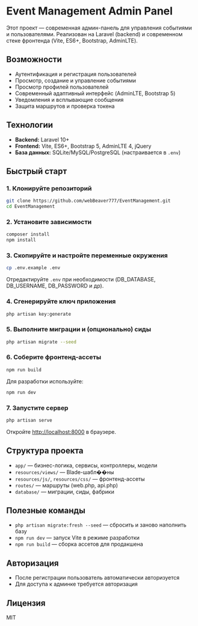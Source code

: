 # Event Management Admin Panel

Этот проект — современная админ-панель для управления событиями и пользователями. Реализован на Laravel (backend) и современном стеке фронтенда (Vite, ES6+, Bootstrap, AdminLTE).

## Возможности
- Аутентификация и регистрация пользователей
- Просмотр, создание и управление событиями
- Просмотр профилей пользователей
- Современный адаптивный интерфейс (AdminLTE, Bootstrap 5)
- Уведомления и всплывающие сообщения
- Защита маршрутов и проверка токена

## Технологии
- **Backend:** Laravel 10+
- **Frontend:** Vite, ES6+, Bootstrap 5, AdminLTE 4, jQuery
- **База данных:** SQLite/MySQL/PostgreSQL (настраивается в `.env`)

## Быстрый старт

### 1. Клонируйте репозиторий
```bash
git clone https://github.com/webBeaver777/EventManagement.git
cd EventManagement
```

### 2. Установите зависимости
```bash
composer install
npm install
```

### 3. Скопируйте и настройте переменные окружения
```bash
cp .env.example .env
```
Отредактируйте `.env` при необходимости (DB_DATABASE, DB_USERNAME, DB_PASSWORD и др).

### 4. Сгенерируйте ключ приложения
```bash
php artisan key:generate
```

### 5. Выполните миграции и (опционально) сиды
```bash
php artisan migrate --seed
```

### 6. Соберите фронтенд-ассеты
```bash
npm run build
```
Для разработки используйте:
```bash
npm run dev
```

### 7. Запустите сервер
```bash
php artisan serve
```

Откройте [http://localhost:8000](http://localhost:8000) в браузере.

## Структура проекта
- `app/` — бизнес-логика, сервисы, контроллеры, модели
- `resources/views/` — Blade-шабл��ны
- `resources/js/`, `resources/css/` — фронтенд-ассеты
- `routes/` — маршруты (web.php, api.php)
- `database/` — миграции, сиды, фабрики

## Полезные команды
- `php artisan migrate:fresh --seed` — сбросить и заново наполнить базу
- `npm run dev` — запуск Vite в режиме разработки
- `npm run build` — сборка ассетов для продакшена

## Авторизация
- После регистрации пользователь автоматически авторизуется
- Для доступа к админке требуется авторизация

## Лицензия
MIT

